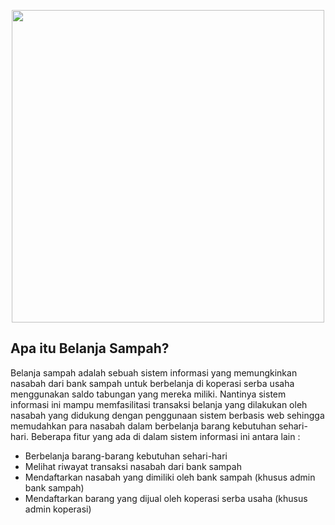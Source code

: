 <p align="center"><img src="http://belanjasampah.com/img/logo.png" width="500"></p>

## Apa itu Belanja Sampah?

Belanja sampah adalah sebuah sistem informasi yang memungkinkan nasabah dari bank sampah untuk berbelanja di koperasi serba usaha menggunakan saldo tabungan yang mereka miliki. Nantinya sistem informasi ini mampu memfasilitasi transaksi belanja yang dilakukan oleh nasabah yang didukung dengan penggunaan sistem berbasis web sehingga memudahkan para nasabah dalam berbelanja barang kebutuhan sehari-hari. Beberapa fitur yang ada di dalam sistem informasi ini antara lain :

- Berbelanja barang-barang kebutuhan sehari-hari
- Melihat riwayat transaksi nasabah dari bank sampah
- Mendaftarkan nasabah yang dimiliki oleh bank sampah (khusus admin bank sampah)
- Mendaftarkan barang yang dijual oleh koperasi serba usaha (khusus admin koperasi)
